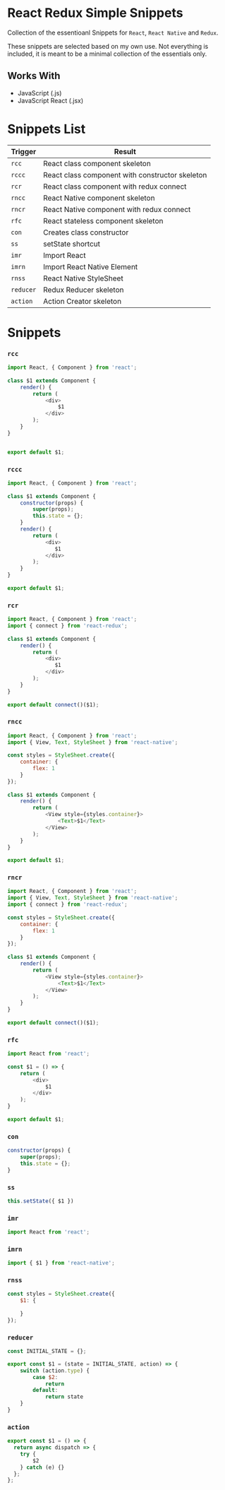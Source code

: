 # React Redux Simple Snippets
Collection of the essentioanl Snippets for `React`, `React Native` and `Redux`.

These snippets are selected based on my own use. Not everything is included, it is meant to be a minimal collection of the essentials only.

## Works With
* JavaScript (.js)
* JavaScript React (.jsx)


# Snippets List
| Trigger   | Result |
| -------   | ------ |
| `rcc`     | React class component skeleton |
| `rccc`    | React class component with constructor skeleton |
| `rcr`     | React class component with redux connect |
| `rncc`    | React Native component skeleton |
| `rncr`    | React Native component with redux connect |
| `rfc`     | React stateless component skeleton |
| `con`     | Creates class constructor |
| `ss`      | setState shortcut |
| `imr`     | Import React |
| `imrn`    | Import React Native Element |
| `rnss`    | React Native StyleSheet |
| `reducer` | Redux Reducer skeleton |
| `action`  | Action Creator skeleton |


# Snippets

### `rcc`
```javascript
import React, { Component } from 'react';
 
class $1 extends Component {
    render() { 
        return (
            <div>
                $1
            </div>
        );
    }
}


export default $1;
```

### `rccc`
```javascript
import React, { Component } from 'react';
 
class $1 extends Component {
    constructor(props) {
        super(props);
        this.state = {};
    }
    render() { 
        return (
            <div>
               $1 
            </div>
        );
    }
}
 
export default $1;
```

### `rcr`
```javascript
import React, { Component } from 'react';
import { connect } from 'react-redux';
 
class $1 extends Component {
    render() { 
        return (
            <div>
               $1 
            </div>
        );
    }
}
 
export default connect()($1);
```

### `rncc`
```javascript
import React, { Component } from 'react';
import { View, Text, StyleSheet } from 'react-native';
 
const styles = StyleSheet.create({
    container: {
        flex: 1
    }
});
 
class $1 extends Component {
    render() { 
        return (
            <View style={styles.container}>
                <Text>$1</Text>
            </View>
        );
    }
}
 
export default $1;
```

### `rncr`
```javascript
import React, { Component } from 'react';
import { View, Text, StyleSheet } from 'react-native';
import { connect } from 'react-redux';
 
const styles = StyleSheet.create({
    container: {
        flex: 1
    }
});
 
class $1 extends Component {
    render() { 
        return (
            <View style={styles.container}>
                <Text>$1</Text>
            </View>
        );
    }
}
 
export default connect()($1);
```

### `rfc`
```javascript
import React from 'react';
 
const $1 = () => {
    return (
        <div>
            $1
        </div>
    );
}
 
export default $1;
```

### `con`
```javascript
constructor(props) {
    super(props);
    this.state = {};
}
```
### `ss`
```javascript
this.setState({ $1 })
```


### `imr`
```javascript
import React from 'react';
```

### `imrn`
```javascript
import { $1 } from 'react-native';
```

### `rnss`
```javascript
const styles = StyleSheet.create({
    $1: {
        
    }
});
```

### `reducer`
```javascript
const INITIAL_STATE = {};

export const $1 = (state = INITIAL_STATE, action) => {
    switch (action.type) {
        case $2:
            return 
        default:
            return state
    }
}
```

### `action`
```javascript
export const $1 = () => {
  return async dispatch => {
    try {
        $2
    } catch (e) {}
  };
};
```

